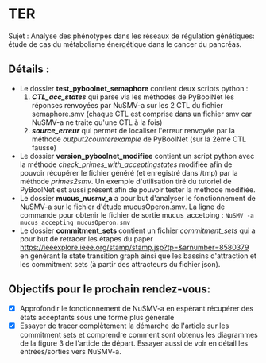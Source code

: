 # TER
Sujet : Analyse des phénotypes dans les réseaux de régulation génétiques: étude de cas du métabolisme énergétique dans le cancer du pancréas.

## Détails :
- Le dossier **test_pyboolnet_semaphore** contient deux scripts python : 
  1. ***CTL_acc_states*** qui parse via les méthodes de PyBoolNet les réponses renvoyées par NuSMV-a sur les 2 CTL du fichier semaphore.smv (chaque CTL est comprise dans un fichier smv car NuSMV-a ne traite qu'une CTL à la fois)
  2. ***source_erreur*** qui permet de localiser l'erreur renvoyée par la méthode *output2counterexample* de PyBoolNet (sur la 2ème CTL fausse)
- Le dossier **version_pyboolnet_modifiee** contient un script python avec la méthode *check_primes_with_acceptingstates* modifiée afin de pouvoir récupérer le fichier généré (et enregistré dans /tmp) par la méthode *primes2smv*.
Un exemple d'utilisation tiré du tutoriel de PyBoolNet est aussi présent afin de pouvoir tester la méthode modifiée.
- Le dossier **mucus_nusmv_a** a pour but d'analyser le fonctionnement de NuSMV-a sur le fichier d'étude mucusOperon.smv.
La ligne de commande pour obtenir le fichier de sortie mucus_accetping : `NuSMV -a mucus_accepting mucusOperon.smv`
- Le dossier **commitment_sets** contient un fichier *commitment_sets* qui a pour but de retracer les étapes du paper https://ieeexplore.ieee.org/stamp/stamp.jsp?tp=&arnumber=8580379 en générant le state transition graph ainsi que les bassins d'attraction et les commitment sets (à partir des attracteurs du fichier json).

## Objectifs pour le prochain rendez-vous:
- [x] Approfondir le fonctionnement de NuSMV-a en espérant récupérer des états acceptants sous une forme plus générale
- [x] Essayer de tracer complètement la démarche de l'article sur les commitment sets et comprendre comment sont obtenus les diagrammes de la figure 3 de l'article de départ. Essayer aussi de voir en détail les entrées/sorties vers NuSMV-a.
